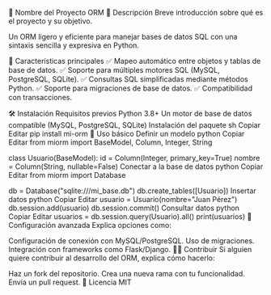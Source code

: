 📘 Nombre del Proyecto ORM
📌 Descripción
Breve introducción sobre qué es el proyecto y su objetivo.

Un ORM ligero y eficiente para manejar bases de datos SQL con una sintaxis sencilla y expresiva en Python.

🚀 Características principales
✅ Mapeo automático entre objetos y tablas de base de datos.
✅ Soporte para múltiples motores SQL (MySQL, PostgreSQL, SQLite).
✅ Consultas SQL simplificadas mediante métodos Python.
✅ Soporte para migraciones de base de datos.
✅ Compatibilidad con transacciones.

🛠 Instalación
Requisitos previos
Python 3.8+
Un motor de base de datos compatible (MySQL, PostgreSQL, SQLite)
Instalación del paquete
sh
Copiar
Editar
pip install mi-orm
📌 Uso básico
Definir un modelo
python
Copiar
Editar
from miorm import BaseModel, Column, Integer, String

class Usuario(BaseModel):
    id = Column(Integer, primary_key=True)
    nombre = Column(String, nullable=False)
Conectar a la base de datos
python
Copiar
Editar
from miorm import Database

db = Database("sqlite:///mi_base.db")
db.create_tables([Usuario])
Insertar datos
python
Copiar
Editar
usuario = Usuario(nombre="Juan Pérez")
db.session.add(usuario)
db.session.commit()
Consultar datos
python
Copiar
Editar
usuarios = db.session.query(Usuario).all()
print(usuarios)
🔧 Configuración avanzada
Explica opciones como:

Configuración de conexión con MySQL/PostgreSQL.
Uso de migraciones.
Integración con frameworks como Flask/Django.
🧑‍💻 Contribuir
Si alguien quiere contribuir al desarrollo del ORM, explica cómo hacerlo:

Haz un fork del repositorio.
Crea una nueva rama con tu funcionalidad.
Envía un pull request.
📜 Licencia
MIT
